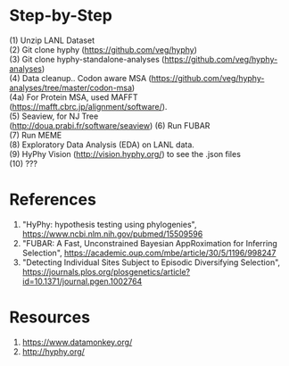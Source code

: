 
# Step-by-Step

(1) Unzip LANL Dataset <br>
(2) Git clone hyphy (https://github.com/veg/hyphy) <br>
(3) Git clone hyphy-standalone-analyses (https://github.com/veg/hyphy-analyses) <br>
(4) Data cleanup.. Codon aware MSA (https://github.com/veg/hyphy-analyses/tree/master/codon-msa) <br>
(4a) For Protein MSA, used MAFFT (https://mafft.cbrc.jp/alignment/software/). <br>
(5) Seaview, for NJ Tree <br> (http://doua.prabi.fr/software/seaview)
(6) Run FUBAR <br>
(7) Run MEME <br>
(8) Exploratory Data Analysis (EDA) on LANL data. <br>
(9) HyPhy Vision (http://vision.hyphy.org/) to see the .json files <br>
(10) ??? <br>

# References
1. "HyPhy: hypothesis testing using phylogenies", https://www.ncbi.nlm.nih.gov/pubmed/15509596 <br>
2. "FUBAR: A Fast, Unconstrained Bayesian AppRoximation for Inferring Selection", https://academic.oup.com/mbe/article/30/5/1196/998247 <br>
3. "Detecting Individual Sites Subject to Episodic Diversifying Selection", https://journals.plos.org/plosgenetics/article?id=10.1371/journal.pgen.1002764 <br>

# Resources
1. https://www.datamonkey.org/ <br>
2. http://hyphy.org/<br>
